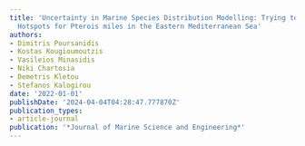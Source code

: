 ```yaml
---
title: 'Uncertainty in Marine Species Distribution Modelling: Trying to Locate Invasion
  Hotspots for Pterois miles in the Eastern Mediterranean Sea'
authors:
- Dimitris Poursanidis
- Kostas Kougioumoutzis
- Vasileios Minasidis
- Niki Chartosia
- Demetris Kletou
- Stefanos Kalogirou
date: '2022-01-01'
publishDate: '2024-04-04T04:28:47.777870Z'
publication_types:
- article-journal
publication: '*Journal of Marine Science and Engineering*'
---
```

